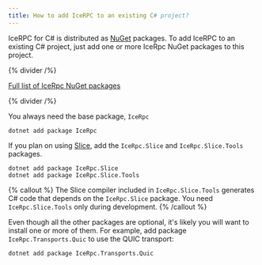 ```yaml
---
title: How to add IceRPC to an existing C# project?
---
```


IceRPC for C# is distributed as [NuGet][nuget] packages. To add IceRPC to an existing C# project, just add one or
more IceRpc NuGet packages to this project.

{% divider /%}

[Full list of IceRpc NuGet packages][full-list]

{% divider /%}

You always need the base package, `IceRpc`

```
dotnet add package IceRpc
```

If you plan on using [Slice][slice], add the `IceRpc.Slice` and `IceRpc.Slice.Tools` packages.

```
dotnet add package IceRpc.Slice
dotnet add package IceRpc.Slice.Tools
```

{% callout %}
The Slice compiler included in `IceRpc.Slice.Tools` generates C# code that depends on the `IceRpc.Slice` package. You
need `IceRpc.Slice.Tools` only during development.
{% /callout %}

Even though all the other packages are optional, it's likely you will want to install one or more of them. For example,
add package `IceRpc.Transports.Quic` to use the QUIC transport:

```
dotnet add package IceRpc.Transports.Quic
```

[full-list]: nuget-packages
[nuget]: https://www.nuget.org/
[packages]: nuget-packages
[slice]: ../../slice
